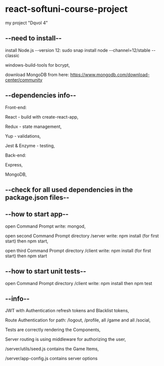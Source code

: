 # react-softuni-course-project
my project "Dqvol 4"

## --need to install--

install Node.js --version 12:
sudo snap install node --channel=12/stable --classic


windows-build-tools for bcrypt,

download MongoDB from here:
https://www.mongodb.com/download-center/community


## --dependencies info--

Front-end:

React - build with create-react-app,

Redux - state management,

Yup - validations,

Jest & Enzyme - testing,


Back-end:

Express,

MongoDB,


## --check for all used dependencies in the package.json files--


## --how to start app--

open Command Prompt write: mongod,

open second Command Prompt directory /server write: npm install (for first start) then npm start,

open third Command Prompt directory /client write: npm install (for first start) then npm start


## --how to start unit tests--

open Command Prompt directory /client write: npm install then npm test


## --info--

JWT with Authentication refresh tokens and Blacklist tokens,

Route Authentication for path: /logout, /profile, all /game and all /social,

Tests are correctly rendering the Components,

Server routing is using middleware for authorizing the user,

/server/utils/seed.js contains the Game Items,

/server/app-config.js contains server options
